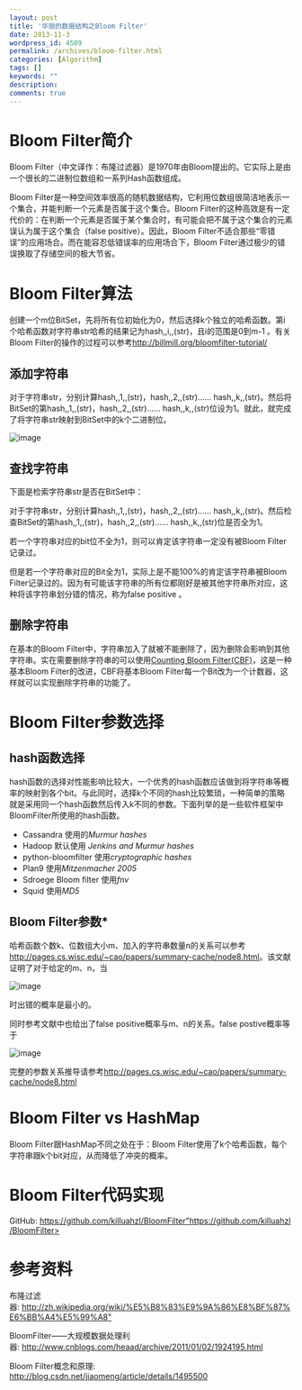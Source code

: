 ```yaml
---
layout: post
title: '华丽的数据结构之Bloom Filter'
date: 2013-11-3
wordpress_id: 4589
permalink: /archives/bloom-filter.html
categories: [Algorithm]
tags: []
keywords: ""
description: 
comments: true
---
```

# Bloom Filter简介
Bloom Filter（中文译作：布隆过滤器）是1970年由Bloom提出的。它实际上是由一个很长的二进制位数组和一系列Hash函数组成。

Bloom Filter是一种空间效率很高的随机数据结构，它利用位数组很简洁地表示一个集合，并能判断一个元素是否属于这个集合。Bloom Filter的这种高效是有一定代价的：在判断一个元素是否属于某个集合时，有可能会把不属于这个集合的元素误认为属于这个集合（false positive）。因此，Bloom Filter不适合那些“零错误”的应用场合。而在能容忍低错误率的应用场合下，Bloom Filter通过极少的错误换取了存储空间的极大节省。

# Bloom Filter算法
创建一个m位BitSet，先将所有位初始化为0，然后选择k个独立的哈希函数。第i个哈希函数对字符串str哈希的结果记为hash,,i,,(str)，且i的范围是0到m-1 。有关Bloom Filter的操作的过程可以参考<http://billmill.org/bloomfilter-tutorial/>

## 添加字符串
对于字符串str，分别计算hash,,1,,(str)，hash,,2,,(str)…… hash,,k,,(str)。然后将BitSet的第hash,,1,,(str)，hash,,2,,(str)…… hash,,k,,(str)位设为1。就此，就完成了将字符串str映射到BitSet中的k个二进制位。

![image](/images/uploads/2013/11/649px-Bloom_filter.svg_.png)

## 查找字符串

下面是检索字符串str是否在BitSet中：

对于字符串str，分别计算hash,,1,,(str)，hash,,2,,(str)…… hash,,k,,(str)。然后检查BitSet的第hash,,1,,(str)，hash,,2,,(str)…… hash,,k,,(str)位是否全为1。

若一个字符串对应的bit位不全为1，则可以肯定该字符串一定没有被Bloom Filter记录过。

但是若一个字符串对应的Bit全为1，实际上是不能100%的肯定该字符串被Bloom Filter记录过的。因为有可能该字符串的所有位都刚好是被其他字符串所对应，这种将该字符串划分错的情况，称为false positive 。

## 删除字符串

在基本的Bloom Filter中，字符串加入了就被不能删除了，因为删除会影响到其他字符串。实在需要删除字符串的可以使用<a title="http://en.wikipedia.org/wiki/Bloom_filter#Counting_filters" href="http://en.wikipedia.org/wiki/Bloom_filter#Counting_filters">Counting Bloom Filter(CBF)</a>，这是一种基本Bloom Filter的改进，CBF将基本Bloom Filter每一个Bit改为一个计数器，这样就可以实现删除字符串的功能了。

# Bloom Filter参数选择

## hash函数选择

hash函数的选择对性能影响比较大，一个优秀的hash函数应该做到将字符串等概率的映射到各个bit。与此同时，选择k个不同的hash比较繁琐，一种简单的策略就是采用同一个hash函数然后传入k不同的参数。下面列举的是一些软件框架中BloomFilter所使用的hash函数。
- Cassandra 使用的*Murmur hashes*
- Hadoop 默认使用 *Jenkins and Murmur hashes*
- python-bloomfilter 使用*cryptographic hashes*
- Plan9 使用*Mitzenmacher 2005*
- Sdroege Bloom filter 使用*fnv*
- Squid 使用*MD5*

## Bloom Filter参数*

哈希函数个数k、位数组大小m、加入的字符串数量n的关系可以参考<http://pages.cs.wisc.edu/~cao/papers/summary-cache/node8.html>。该文献证明了对于给定的m、n，当

![image](/images/uploads/2013/11/img11.gif)

时出错的概率是最小的。

同时参考文献中也给出了false positive概率与m、n的关系。false postive概率等于

![image](/images/uploads/2013/11/img10.gif)

完整的参数关系推导请参考<http://pages.cs.wisc.edu/~cao/papers/summary-cache/node8.html>

# Bloom Filter vs HashMap
Bloom Filter跟HashMap不同之处在于：Bloom Filter使用了k个哈希函数，每个字符串跟k个bit对应，从而降低了冲突的概率。

# Bloom Filter代码实现
GitHub: <https://github.com/killuahzl/BloomFilter">https://github.com/killuahzl/BloomFilter>

# 参考资料
布隆过滤器: <http://zh.wikipedia.org/wiki/%E5%B8%83%E9%9A%86%E8%BF%87%E6%BB%A4%E5%99%A8">

BloomFilter——大规模数据处理利器: <http://www.cnblogs.com/heaad/archive/2011/01/02/1924195.html>

Bloom Filter概念和原理: <http://blog.csdn.net/jiaomeng/article/details/1495500>